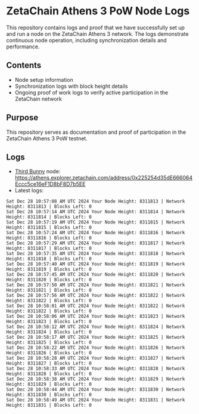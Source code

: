 # ZetaChain Athens 3 PoW Node Logs
This repository contains logs and proof that we have successfully set up and run a node on the ZetaChain Athens 3 network. The logs demonstrate continuous node operation, including synchronization details and performance.

## Contents
- Node setup information
- Synchronization logs with block height details
- Ongoing proof of work logs to verify active participation in the ZetaChain network

## Purpose
This repository serves as documentation and proof of participation in the ZetaChain Athens 3 PoW testnet.

## Logs

- [Third Bunny](https://thirdbunny.xyz/) node: https://athens.explorer.zetachain.com/address/0x225254d35dE666064Eccc5ce16eF1D8bF8D7b5EE
- Latest logs:
```
Sat Dec 28 10:57:08 AM UTC 2024 Your Node Height: 8311813 | Network Height: 8311813 | Blocks Left: 0
Sat Dec 28 10:57:14 AM UTC 2024 Your Node Height: 8311814 | Network Height: 8311814 | Blocks Left: 0
Sat Dec 28 10:57:19 AM UTC 2024 Your Node Height: 8311815 | Network Height: 8311815 | Blocks Left: 0
Sat Dec 28 10:57:24 AM UTC 2024 Your Node Height: 8311816 | Network Height: 8311816 | Blocks Left: 0
Sat Dec 28 10:57:29 AM UTC 2024 Your Node Height: 8311817 | Network Height: 8311817 | Blocks Left: 0
Sat Dec 28 10:57:35 AM UTC 2024 Your Node Height: 8311818 | Network Height: 8311818 | Blocks Left: 0
Sat Dec 28 10:57:40 AM UTC 2024 Your Node Height: 8311819 | Network Height: 8311819 | Blocks Left: 0
Sat Dec 28 10:57:45 AM UTC 2024 Your Node Height: 8311820 | Network Height: 8311820 | Blocks Left: 0
Sat Dec 28 10:57:50 AM UTC 2024 Your Node Height: 8311821 | Network Height: 8311821 | Blocks Left: 0
Sat Dec 28 10:57:56 AM UTC 2024 Your Node Height: 8311822 | Network Height: 8311822 | Blocks Left: 0
Sat Dec 28 10:58:01 AM UTC 2024 Your Node Height: 8311822 | Network Height: 8311822 | Blocks Left: 0
Sat Dec 28 10:58:06 AM UTC 2024 Your Node Height: 8311823 | Network Height: 8311823 | Blocks Left: 0
Sat Dec 28 10:58:12 AM UTC 2024 Your Node Height: 8311824 | Network Height: 8311824 | Blocks Left: 0
Sat Dec 28 10:58:17 AM UTC 2024 Your Node Height: 8311825 | Network Height: 8311825 | Blocks Left: 0
Sat Dec 28 10:58:22 AM UTC 2024 Your Node Height: 8311826 | Network Height: 8311826 | Blocks Left: 0
Sat Dec 28 10:58:28 AM UTC 2024 Your Node Height: 8311827 | Network Height: 8311827 | Blocks Left: 0
Sat Dec 28 10:58:33 AM UTC 2024 Your Node Height: 8311828 | Network Height: 8311828 | Blocks Left: 0
Sat Dec 28 10:58:38 AM UTC 2024 Your Node Height: 8311829 | Network Height: 8311829 | Blocks Left: 0
Sat Dec 28 10:58:44 AM UTC 2024 Your Node Height: 8311830 | Network Height: 8311830 | Blocks Left: 0
Sat Dec 28 10:58:49 AM UTC 2024 Your Node Height: 8311831 | Network Height: 8311831 | Blocks Left: 0
```
